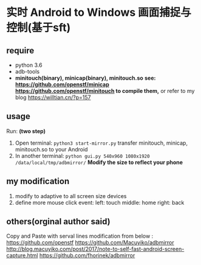 # 实时 Android to Windows 画面捕捉与控制(基于sft)
## require
- python 3.6
- adb-tools
- **minitouch(binary), minicap(binary), minitouch.so**
**see: 	https://github.com/openstf/minicap
		https://github.com/openstf/minitouch
		to compile them,**
		or refer to my blog https://willtian.cn/?p=157
## usage 
Run:  **(two step)**
1.  Open terminal:
    `python3 start-mirror.py`  transfer minitouch, minicap, minitouch.so to your Android
2.  In another terminal:
    `python gui.py 540x960 1080x1920 /data/local/tmp/adbmirror/`
	**Modify the size to reflect your phone**
## my modification
1.	modify to adaptive to all screen size devices
2.	define more mouse click event:
		left: touch
		middle: home
		right: back
## others(orginal author said)
Copy and Paste with serval lines modification from below :
https://github.com/openstf
https://github.com/Macuyiko/adbmirror
http://blog.macuyiko.com/post/2017/note-to-self-fast-android-screen-capture.html
https://github.com/fhorinek/adbmirror
